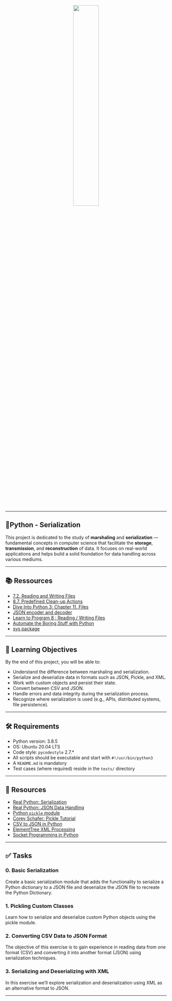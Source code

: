 <p align="center">
   <img src="https://github.com/user-attachments/assets/7d564981-cb81-43e7-819a-25ffcfc5bd72" width=40% height=40%/>
</p>

---
## 🐍Python - Serialization

This project is dedicated to the study of **marshaling** and **serialization** — fundamental concepts in computer science that facilitate the **storage**, **transmission**, and **reconstruction** of data. It focuses on real-world applications and helps build a solid foundation for data handling across various mediums.


---

## 📚 Ressources

* [7.2. Reading and Writing Files](https://docs.python.org/3/tutorial/inputoutput.html#reading-and-writing-files)
* [8.7. Predefined Clean-up Actions](https://docs.python.org/3/tutorial/errors.html#predefined-clean-up-actions)
* [Dive Into Python 3: Chapter 11. Files](https://histo.ucsf.edu/BMS270/diveintopython3-r802.pdf)
* [JSON encoder and decoder](https://docs.python.org/3/library/json.html)
* [Learn to Program 8 : Reading / Writing Files](https://www.youtube.com/watch?v=EukxMIsNeqU)
* [Automate the Boring Stuff with Python](https://automatetheboringstuff.com/)
* [sys package](https://docs.python.org/3/library/sys.html)

---

## 🎯 Learning Objectives

By the end of this project, you will be able to:

* Understand the difference between marshaling and serialization.
* Serialize and deserialize data in formats such as JSON, Pickle, and XML.
* Work with custom objects and persist their state.
* Convert between CSV and JSON.
* Handle errors and data integrity during the serialization process.
* Recognize where serialization is used (e.g., APIs, distributed systems, file persistence).

---

## 🛠 Requirements

* Python version: 3.8.5
* OS: Ubuntu 20.04 LTS
* Code style: `pycodestyle` 2.7.\*
* All scripts should be executable and start with `#!/usr/bin/python3`
* A `README.md` is mandatory
* Test cases (where required) reside in the `tests/` directory

---

## 🔗 Resources

* [Real Python: Serialization](https://realpython.com/python-serialization-pickle-json/)
* [Real Python: JSON Data Handling](https://realpython.com/python-json/)
* [Python `pickle` module](https://docs.python.org/3/library/pickle.html)
* [Corey Schafer: Pickle Tutorial](https://www.youtube.com/watch?v=2Tw39kZIbhs)
* [CSV to JSON in Python](https://realpython.com/python-csv/)
* [ElementTree XML Processing](https://docs.python.org/3/library/xml.etree.elementtree.html)
* [Socket Programming in Python](https://realpython.com/python-sockets/)

---

## ✅ Tasks

### 0. Basic Serialization

Create a basic serialization module that adds the functionality to serialize a Python dictionary to a JSON file and deserialize the JSON file to recreate the Python Dictionary.

### 1. Pickling Custom Classes

Learn how to serialize and deserialize custom Python objects using the pickle module.

### 2.  Converting CSV Data to JSON Format

The objective of this exercise is to gain experience in reading data from one format (CSV) and converting it into another format (JSON) using serialization techniques.

### 3. Serializing and Deserializing with XML

In this exercise we’ll explore serialization and deserialization using XML as an alternative format to JSON.

---